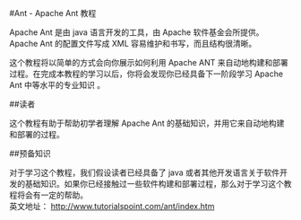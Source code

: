 #Ant - Apache Ant 教程

Apache Ant 是由 java 语言开发的工具，由 Apache 软件基金会所提供。 Apache Ant 的配置文件写成 XML 容易维护和书写，而且结构很清晰。

这个教程将以简单的方式会向你展示如何利用 Apache ANT 来自动地构建和部署过程。在完成本教程的学习以后，你将会发现你已经具备下一阶段学习 Apache Ant 中等水平的专业知识 。

##读者

这个教程有助于帮助初学者理解 Apache Ant 的基础知识，并用它来自动地构建和部署的过程。

##预备知识

对于学习这个教程，我们假设读者已经具备了 java 或者其他开发语言关于软件开发的基础知识。如果你已经接触过一些软件构建和部署过程，那么对于学习这个教程将会有一定的帮助。  
英文地址： <http://www.tutorialspoint.com/ant/index.htm> 
